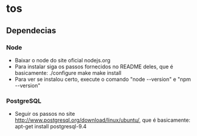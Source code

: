 # tos


##  Dependecias

### Node

- Baixar o node do site oficial nodejs.org
- Para instalar siga os passos fornecidos no README deles, que é basicamente:
	./configure
	make
	make install
- Para ver se instalou certo, execute o comando "node --version" e "npm --version" 


### PostgreSQL

- Seguir os passos no site http://www.postgresql.org/download/linux/ubuntu/, que é basicamente:
	apt-get install postgresql-9.4

